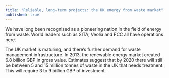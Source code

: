 ```yaml
---
title: "Reliable, long-term projects: the UK energy from waste market"
published: true
---
```

We have long been recognised as a pioneering nation in the field of energy from waste. World leaders such as SITA, Veolia and FCC all have operations here. 

The UK market is maturing, and there’s further demand for waste management infrastructure. In 2013, the renewable energy market created 6.8 billion GBP in gross value. Estimates suggest that by 2020 there will still be between 5 and 15 million tonnes of waste in the UK that needs treatment. This  will require 3 to 9 billion GBP of investment.
